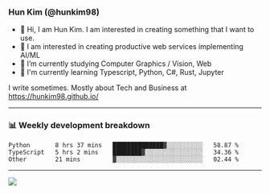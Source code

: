 ### Hun Kim (@hunkim98)

- 👋 Hi, I am Hun Kim. I am interested in creating something that I want to use. 
- 🤔 I am interested in creating productive web services implementing AI/ML
- 🔭 I’m currently studying Computer Graphics / Vision, Web 
- 🌱 I'm currently learning Typescript, Python, C#, Rust, Jupyter

I write sometimes. Mostly about Tech and Business at https://hunkim98.github.io/

---
### 📊 Weekly development breakdown
<!--START_SECTION:waka-->

```text
Python       8 hrs 37 mins   ██████████████▓░░░░░░░░░░   58.87 %
TypeScript   5 hrs 2 mins    ████████▓░░░░░░░░░░░░░░░░   34.36 %
Other        21 mins         ▓░░░░░░░░░░░░░░░░░░░░░░░░   02.44 %
```

<!--END_SECTION:waka-->
---

<!-- <div align='center'> -->
  <img align="center" src="https://github-readme-stats.vercel.app/api?username=hunkim98&theme=dark&show_icons=true"/>
<!-- </div> -->
<!--
**hunkim98/hunkim98** is a ✨ _special_ ✨ repository because its `README.md` (this file) appears on your GitHub profile.

Here are some ideas to get you started:

- 🔭 I’m currently working on ...
- 🌱 I’m currently learning ...
- 👯 I’m looking to collaborate on ...
- 🤔 I’m looking for help with ...
- 💬 Ask me about ...
- 📫 How to reach me: ...
- 😄 Pronouns: ...
- ⚡ Fun fact: ...
-->
